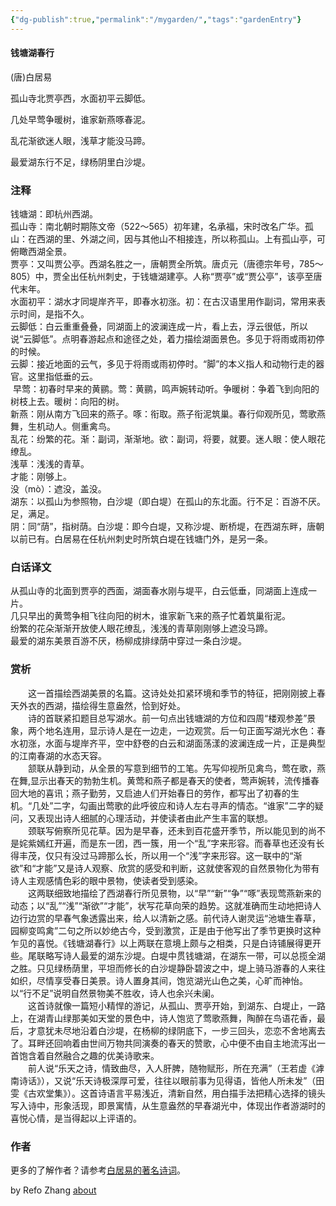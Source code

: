 ```yaml
---
{"dg-publish":true,"permalink":"/mygarden/","tags":"gardenEntry"}
---
```



#### 钱塘湖春行

(唐)白居易

孤山寺北贾亭西，水面初平云脚低。

几处早莺争暖树，谁家新燕啄春泥。

乱花渐欲迷人眼，浅草才能没马蹄。

最爱湖东行不足，绿杨阴里白沙堤。

### 注释

钱塘湖：即杭州西湖。  
孤山寺：南北朝时期陈文帝（522～565）初年建，名承福，宋时改名广华。孤山：在西湖的里、外湖之间，因与其他山不相接连，所以称孤山。上有孤山亭，可俯瞰西湖全景。  
贾亭：又叫贾公亭。西湖名胜之一，唐朝贾全所筑。唐贞元（唐德宗年号，785～805）中，贾全出任杭州刺史，于钱塘湖建亭。人称“贾亭”或“贾公亭”，该亭至唐代末年。  
水面初平：湖水才同堤岸齐平，即春水初涨。初：在古汉语里用作副词，常用来表示时间，是指不久。  
云脚低：白云重重叠叠，同湖面上的波澜连成一片，看上去，浮云很低，所以说“云脚低”。点明春游起点和途径之处，着力描绘湖面景色。多见于将雨或雨初停的时候。  
云脚：接近地面的云气，多见于将雨或雨初停时。“脚”的本义指人和动物行走的器官。这里指低垂的云。  
 早莺：初春时早来的黄鹂。莺：黄鹂，鸣声婉转动听。争暖树：争着飞到向阳的树枝上去。暖树：向阳的树。  
新燕：刚从南方飞回来的燕子。啄：衔取。燕子衔泥筑巢。春行仰观所见，莺歌燕舞，生机动人。侧重禽鸟。  
乱花：纷繁的花。渐：副词，渐渐地。欲：副词，将要，就要。迷人眼：使人眼花缭乱。  
浅草：浅浅的青草。  
才能：刚够上。  
没（mò）：遮没，盖没。  
湖东：以孤山为参照物，白沙堤（即白堤）在孤山的东北面。行不足：百游不厌。足，满足。  
阴：同“荫”，指树荫。白沙堤：即今白堤，又称沙堤、断桥堤，在西湖东畔，唐朝以前已有。白居易在任杭州刺史时所筑白堤在钱塘门外，是另一条。

### 白话译文

从孤山寺的北面到贾亭的西面，湖面春水刚与堤平，白云低垂，同湖面上连成一片。  
几只早出的黄莺争相飞往向阳的树木，谁家新飞来的燕子忙着筑巢衔泥。  
纷繁的花朵渐渐开放使人眼花缭乱，浅浅的青草刚刚够上遮没马蹄。  
最爱的湖东美景百游不厌，杨柳成排绿荫中穿过一条白沙堤。

### 赏析

  这一首描绘西湖美景的名篇。这诗处处扣紧环境和季节的特征，把刚刚披上春天外衣的西湖，描绘得生意盎然，恰到好处。  
　　诗的首联紧扣题目总写湖水。前一句点出钱塘湖的方位和四周“楼观参差”景象，两个地名连用，显示诗人是在一边走，一边观赏。后一句正面写湖光水色：春水初涨，水面与堤岸齐平，空中舒卷的白云和湖面荡漾的波澜连成一片，正是典型的江南春湖的水态天容。  
　　颔联从静到动，从全景的写意到细节的工笔。先写仰视所见禽鸟，莺在歌，燕在舞,显示出春天的勃勃生机。黄莺和燕子都是春天的使者，莺声婉转，流传播春回大地的喜讯；燕子勤劳，又启迪人们开始春日的劳作，都写出了初春的生机。“几处”二字，勾画出莺歌的此呼彼应和诗人左右寻声的情态。“谁家”二字的疑问，又表现出诗人细腻的心理活动，并使读者由此产生丰富的联想。  
　　颈联写俯察所见花草。因为是早春，还未到百花盛开季节，所以能见到的尚不是姹紫嫣红开遍，而是东一团，西一簇，用一个“乱”字来形容。而春草也还没有长得丰茂，仅只有没过马蹄那么长，所以用一个“浅”字来形容。这一联中的“渐欲”和“才能”又是诗人观察、欣赏的感受和判断，这就使客观的自然景物化为带有诗人主观感情色彩的眼中景物，使读者受到感染。  
　　这两联细致地描绘了西湖春行所见景物，以“早”“新”“争”“啄”表现莺燕新来的动态；以“乱”“浅”“渐欲”“才能”，状写花草向荣的趋势。这就准确而生动地把诗人边行边赏的早春气象透露出来，给人以清新之感。前代诗人谢灵运“池塘生春草，园柳变鸣禽”二句之所以妙绝古今，受到激赏，正是由于他写出了季节更换时这种乍见的喜悦。《钱塘湖春行》以上两联在意境上颇与之相类，只是白诗铺展得更开些。尾联略写诗人最爱的湖东沙堤。白堤中贯钱塘湖，在湖东一带，可以总揽全湖之胜。只见绿杨荫里，平坦而修长的白沙堤静卧碧波之中，堤上骑马游春的人来往如织，尽情享受春日美景。诗人置身其间，饱览湖光山色之美，心旷而神怡。以“行不足”说明自然景物美不胜收，诗人也余兴未阑。  
　　这首诗就像一篇短小精悍的游记，从孤山、贾亭开始，到湖东、白堤止，一路上，在湖青山绿那美如天堂的景色中，诗人饱览了莺歌燕舞，陶醉在鸟语花香，最后，才意犹未尽地沿着白沙堤，在杨柳的绿阴底下，一步三回头，恋恋不舍地离去了。耳畔还回响着由世间万物共同演奏的春天的赞歌，心中便不由自主地流泻出一首饱含着自然融合之趣的优美诗歌来。  
　　前人说“乐天之诗，情致曲尽，入人肝脾，随物赋形，所在充满”（王若虚《滹南诗话》），又说“乐天诗极深厚可爱，往往以眼前事为见得语，皆他人所未发”（田雯《古欢堂集》）。这首诗语言平易浅近，清新自然，用白描手法把精心选择的镜头写入诗中，形象活现，即景寓情，从生意盎然的早春湖光中，体现出作者游湖时的喜悦心情，是当得起以上评语的。

### 作者

更多的了解作者？请参考[白居易的著名诗词](https://www.shicile.com/top/baijuyi)。

by Refo Zhang [about](/hi-i-am-refo-zhang/)